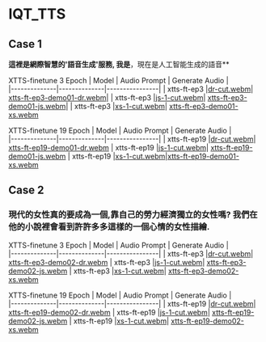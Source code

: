 # IQT_TTS

## Case 1
**這裡是網際智慧的'語音生成'服務, 我是**，現在是人工智能生成的語音**

XTTS-finetune 3 Epoch
| Model        | Audio Prompt | Generate Audio |   
|--------------|--------------|----------------|
| xtts-ft-ep3  |[dr-cut.webm](https://github.com/bensonbs/IQT_TTS/assets/120996184/047ba0f5-05a1-4e04-9cda-87e812888c1f)| [xtts-ft-ep3-demo01-dr.webm](https://github.com/bensonbs/IQT_TTS/assets/120996184/78306644-78dc-431f-9656-6701cc46aca7)|
| xtts-ft-ep3  |[js-1-cut.webm](https://github.com/bensonbs/IQT_TTS/assets/120996184/f33d1414-9ce1-40fa-bdcd-ce5e2cc6b375)| [xtts-ft-ep3-demo01-js.webm](https://github.com/bensonbs/IQT_TTS/assets/120996184/5fa7f64f-130e-4c31-9afc-046d8d869b76)|
| xtts-ft-ep3  |[xs-1-cut.webm](https://github.com/bensonbs/IQT_TTS/assets/120996184/4622777e-708c-4cd7-b6d3-5c742a062769)| [xtts-ft-ep3-demo01-xs.webm](https://github.com/bensonbs/IQT_TTS/assets/120996184/98bbe871-fb11-428d-bf8f-132051faace7)

XTTS-finetune 19 Epoch
| Model        | Audio Prompt | Generate Audio |   
|--------------|--------------|----------------|
| xtts-ft-ep19  |[dr-cut.webm](https://github.com/bensonbs/IQT_TTS/assets/120996184/047ba0f5-05a1-4e04-9cda-87e812888c1f)| [xtts-ft-ep19-demo01-dr.webm](https://github.com/bensonbs/IQT_TTS/assets/120996184/fc9363ae-ae81-448d-90ad-6d1c66413dd2)
| xtts-ft-ep19  |[js-1-cut.webm](https://github.com/bensonbs/IQT_TTS/assets/120996184/f33d1414-9ce1-40fa-bdcd-ce5e2cc6b375)| [xtts-ft-ep19-demo01-js.webm](https://github.com/bensonbs/IQT_TTS/assets/120996184/34dc3830-d5ac-4cf9-8b9c-f6f9b661a848)
| xtts-ft-ep19  |[xs-1-cut.webm](https://github.com/bensonbs/IQT_TTS/assets/120996184/4622777e-708c-4cd7-b6d3-5c742a062769)|[xtts-ft-ep19-demo01-xs.webm](https://github.com/bensonbs/IQT_TTS/assets/120996184/a0eae694-5b2c-4796-9f63-770a0fa94324)


## Case 2
### 現代的女性真的要成為一個,靠自己的勞力經濟獨立的女性嗎? 我們在他的小說裡會看到許許多多這樣的一個心情的女性描繪.

XTTS-finetune 3 Epoch
| Model        | Audio Prompt | Generate Audio |   
|--------------|--------------|----------------|
| xtts-ft-ep3  |[dr-cut.webm](https://github.com/bensonbs/IQT_TTS/assets/120996184/047ba0f5-05a1-4e04-9cda-87e812888c1f)| [xtts-ft-ep3-demo02-dr.webm](https://github.com/bensonbs/IQT_TTS/assets/120996184/73c83e27-5ab3-4429-b8d1-cfde336079b0)
| xtts-ft-ep3  |[js-1-cut.webm](https://github.com/bensonbs/IQT_TTS/assets/120996184/f33d1414-9ce1-40fa-bdcd-ce5e2cc6b375)| [xtts-ft-ep3-demo02-js.webm](https://github.com/bensonbs/IQT_TTS/assets/120996184/5a579d93-331a-4d3d-97dd-6fea9fbab5c0)
| xtts-ft-ep3  |[xs-1-cut.webm](https://github.com/bensonbs/IQT_TTS/assets/120996184/4622777e-708c-4cd7-b6d3-5c742a062769)| [xtts-ft-ep3-demo02-xs.webm](https://github.com/bensonbs/IQT_TTS/assets/120996184/bc833fc1-b0f6-4e84-8274-d285a3e89a94)

XTTS-finetune 19 Epoch
| Model        | Audio Prompt | Generate Audio |   
|--------------|--------------|----------------|
| xtts-ft-ep19  |[dr-cut.webm](https://github.com/bensonbs/IQT_TTS/assets/120996184/047ba0f5-05a1-4e04-9cda-87e812888c1f)| [xtts-ft-ep19-demo02-dr.webm](https://github.com/bensonbs/IQT_TTS/assets/120996184/d2a72354-2aaa-4093-b938-443110f1a1f5)
| xtts-ft-ep19  |[js-1-cut.webm](https://github.com/bensonbs/IQT_TTS/assets/120996184/f33d1414-9ce1-40fa-bdcd-ce5e2cc6b375)| [xtts-ft-ep19-demo02-js.webm](https://github.com/bensonbs/IQT_TTS/assets/120996184/c737be07-c742-48c8-a623-73bf340ce39f)
| xtts-ft-ep19  |[xs-1-cut.webm](https://github.com/bensonbs/IQT_TTS/assets/120996184/4622777e-708c-4cd7-b6d3-5c742a062769)| [xtts-ft-ep19-demo02-xs.webm](https://github.com/bensonbs/IQT_TTS/assets/120996184/7812ef7b-4889-465e-b0f1-b5f4dc1803f0)
